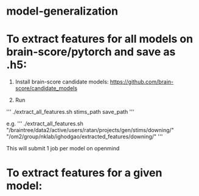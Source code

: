 # model-generalization

# To extract features for all models on brain-score/pytorch and save as .h5:

1) Install brain-score candidate models: https://github.com/brain-score/candidate_models

2) Run 

'''
 ./extract_all_features.sh stims_path save_path
'''

e.g.
 '''
 ./extract_all_features.sh "/braintree/data2/active/users/ratan/projects/gen/stims/downing/" "/om2/group/nklab/ighodgao/extracted_features/downing/"
 '''
 
 This will submit 1 job per model on openmind
 
 
 # To extract features for a given model:
 
 

 
